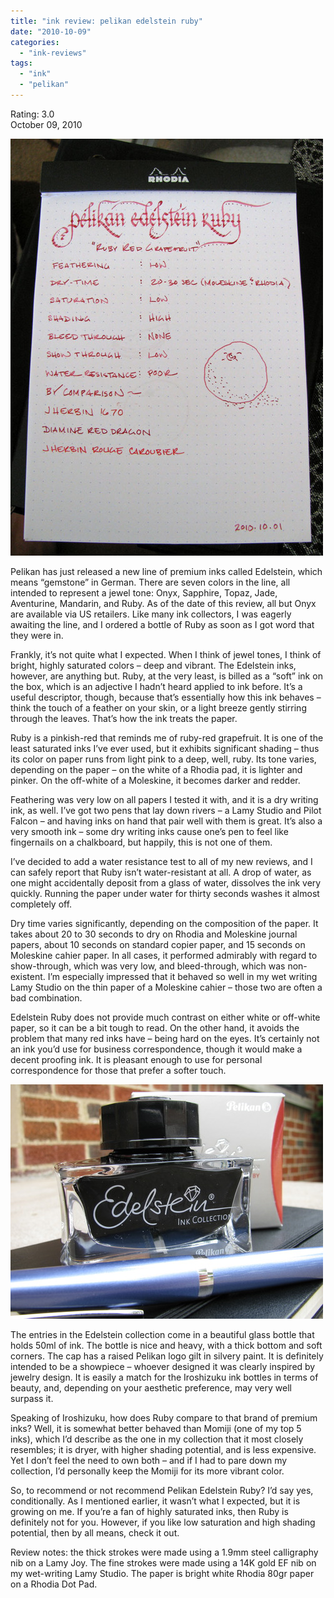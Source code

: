 ```yaml
---
title: "ink review: pelikan edelstein ruby"
date: "2010-10-09"
categories: 
  - "ink-reviews"
tags: 
  - "ink"
  - "pelikan"
---
```


Rating: 3.0  
October 09, 2010

![](pelikan-edelstein-ruby.jpg)

Pelikan has just released a new line of premium inks called Edelstein, which means “gemstone” in German. There are seven colors in the line, all intended to represent a jewel tone: Onyx, Sapphire, Topaz, Jade, Aventurine, Mandarin, and Ruby. As of the date of this review, all but Onyx are available via US retailers. Like many ink collectors, I was eagerly awaiting the line, and I ordered a bottle of Ruby as soon as I got word that they were in.

Frankly, it’s not quite what I expected. When I think of jewel tones, I think of bright, highly saturated colors – deep and vibrant. The Edelstein inks, however, are anything but. Ruby, at the very least, is billed as a “soft” ink on the box, which is an adjective I hadn’t heard applied to ink before. It’s a useful descriptor, though, because that’s essentially how this ink behaves – think the touch of a feather on your skin, or a light breeze gently stirring through the leaves. That’s how the ink treats the paper.

Ruby is a pinkish-red that reminds me of ruby-red grapefruit. It is one of the least saturated inks I’ve ever used, but it exhibits significant shading – thus its color on paper runs from light pink to a deep, well, ruby. Its tone varies, depending on the paper – on the white of a Rhodia pad, it is lighter and pinker. On the off-white of a Moleskine, it becomes darker and redder.

Feathering was very low on all papers I tested it with, and it is a dry writing ink, as well. I’ve got two pens that lay down rivers – a Lamy Studio and Pilot Falcon – and having inks on hand that pair well with them is great. It’s also a very smooth ink – some dry writing inks cause one’s pen to feel like fingernails on a chalkboard, but happily, this is not one of them.

I’ve decided to add a water resistance test to all of my new reviews, and I can safely report that Ruby isn’t water-resistant at all. A drop of water, as one might accidentally deposit from a glass of water, dissolves the ink very quickly. Running the paper under water for thirty seconds washes it almost completely off.

Dry time varies significantly, depending on the composition of the paper. It takes about 20 to 30 seconds to dry on Rhodia and Moleskine journal papers, about 10 seconds on standard copier paper, and 15 seconds on Moleskine cahier paper. In all cases, it performed admirably with regard to show-through, which was very low, and bleed-through, which was non-existent. I’m especially impressed that it behaved so well in my wet writing Lamy Studio on the thin paper of a Moleskine cahier – those two are often a bad combination.

Edelstein Ruby does not provide much contrast on either white or off-white paper, so it can be a bit tough to read. On the other hand, it avoids the problem that many red inks have – being hard on the eyes. It’s certainly not an ink you’d use for business correspondence, though it would make a decent proofing ink. It is pleasant enough to use for personal correspondence for those that prefer a softer touch.

![](pelikan-edelstein-ruby-bottle.jpg)

  
The entries in the Edelstein collection come in a beautiful glass bottle that holds 50ml of ink. The bottle is nice and heavy, with a thick bottom and soft corners. The cap has a raised Pelikan logo gilt in silvery paint. It is definitely intended to be a showpiece – whoever designed it was clearly inspired by jewelry design. It is easily a match for the Iroshizuku ink bottles in terms of beauty, and, depending on your aesthetic preference, may very well surpass it.

Speaking of Iroshizuku, how does Ruby compare to that brand of premium inks? Well, it is somewhat better behaved than Momiji (one of my top 5 inks), which I’d describe as the one in my collection that it most closely resembles; it is dryer, with higher shading potential, and is less expensive. Yet I don’t feel the need to own both – and if I had to pare down my collection, I’d personally keep the Momiji for its more vibrant color.

So, to recommend or not recommend Pelikan Edelstein Ruby? I’d say yes, conditionally. As I mentioned earlier, it wasn’t what I expected, but it is growing on me. If you’re a fan of highly saturated inks, then Ruby is definitely not for you. However, if you like low saturation and high shading potential, then by all means, check it out.

Review notes: the thick strokes were made using a 1.9mm steel calligraphy nib on a Lamy Joy. The fine strokes were made using a 14K gold EF nib on my wet-writing Lamy Studio. The paper is bright white Rhodia 80gr paper on a Rhodia Dot Pad.
